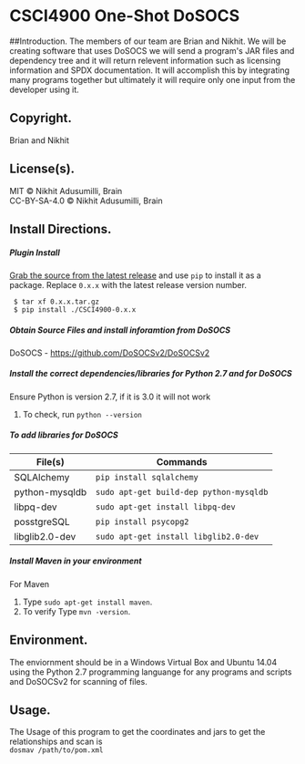 # CSCI4900 One-Shot DoSOCS

##Introduction.
The members of our team are Brian and Nikhit. We will be creating software that uses DoSOCS we will send a program's JAR files and dependency tree and it will return relevent information such as licensing information and SPDX documentation. It will accomplish this by integrating many programs together but ultimately it will require only one input from the developer using it.

## Copyright.
Brian and Nikhit

## License(s).
MIT © Nikhit Adusumilli, Brain<br/>
CC-BY-SA-4.0 © Nikhit Adusumilli, Brain<br/>

## Install Directions.

##### Plugin Install
[Grab the source from the latest
release](https://github.com/bwolatz/CSCI4900/releases) and use `pip` to install
it as a package. Replace `0.x.x` with the latest release version number.

` $ tar xf 0.x.x.tar.gz`<br/>
` $ pip install ./CSCI4900-0.x.x`

##### Obtain Source Files and install inforamtion from DoSOCS<br />
DoSOCS - https://github.com/DoSOCSv2/DoSOCSv2<br />

##### Install the correct dependencies/libraries for Python 2.7 and for DoSOCS<br />
Ensure Python is version 2.7, if it is 3.0 it will not work<br />
1. To check, run `python --version`

##### To add libraries for DoSOCS<br />
| File(s) | Commands |
| --- | --- |
|SQLAlchemy|`pip install sqlalchemy`|
|python-mysqldb|`sudo apt-get build-dep python-mysqldb`|
|libpq-dev|`sudo apt-get install libpq-dev`|
|posstgreSQL|`pip install psycopg2`|
|libglib2.0-dev|`sudo apt-get install libglib2.0-dev`|

##### Install Maven in your environment<br/>
For Maven<br />
1. Type `sudo apt-get install maven`.<br/>
2. To verify Type `mvn -version`.

## Environment.

The enviornment should be in a Windows Virtual Box and Ubuntu 14.04 using the Python 2.7 programming languange for any programs and scripts and DoSOCSv2 for scanning of files.

## Usage.

The Usage of this program to get the coordinates and jars to get the relationships and scan is <br/>
`dosmav /path/to/pom.xml`


